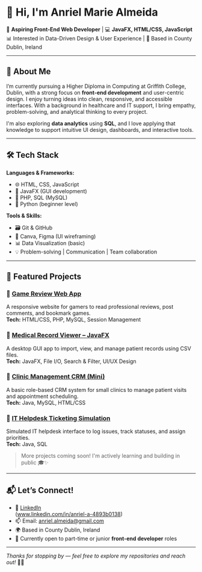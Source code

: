 # 👋 Hi, I'm Anriel Marie Almeida

🎨 **Aspiring Front-End Web Developer** | 💻 **JavaFX, HTML/CSS, JavaScript**  
📊 Interested in Data-Driven Design & User Experience | 📍 Based in County Dublin, Ireland  

---

## 🚀 About Me

I’m currently pursuing a Higher Diploma in Computing at Griffith College, Dublin, with a strong focus on **front-end development** and user-centric design. I enjoy turning ideas into clean, responsive, and accessible interfaces. With a background in healthcare and IT support, I bring empathy, problem-solving, and analytical thinking to every project.

I'm also exploring **data analytics** using **SQL**, and I love applying that knowledge to support intuitive UI design, dashboards, and interactive tools.

---

## 🛠 Tech Stack

**Languages & Frameworks:**  
- 🌐 HTML, CSS, JavaScript  
- 🎯 JavaFX (GUI development)  
- 🐘 PHP, SQL (MySQL)  
- 🐍 Python (beginner level)

**Tools & Skills:**  
- 🗃 Git & GitHub  
- 🎨 Canva, Figma (UI wireframing)  
- 📊 Data Visualization (basic)  
- 💡 Problem-solving | Communication | Team collaboration

---

## 📂 Featured Projects

### 🔹 [Game Review Web App](#)
A responsive website for gamers to read professional reviews, post comments, and bookmark games.  
**Tech:** HTML/CSS, PHP, MySQL, Session Management  

### 🔹 [Medical Record Viewer – JavaFX](#)
A desktop GUI app to import, view, and manage patient records using CSV files.  
**Tech:** JavaFX, File I/O, Search & Filter, UI/UX Design  

### 🔹 [Clinic Management CRM (Mini)](#)
A basic role-based CRM system for small clinics to manage patient visits and appointment scheduling.  
**Tech:** Java, MySQL, HTML/CSS  

### 🔹 [IT Helpdesk Ticketing Simulation](#)
Simulated IT helpdesk interface to log issues, track statuses, and assign priorities.  
**Tech:** Java, SQL  

> More projects coming soon! I'm actively learning and building in public 🎓✨

---

## 📬 Let’s Connect!

- 💼 [LinkedIn](linkedin.com/in/anriel-a-4893b0138)  
(www.linkedin.com/in/anriel-a-4893b0138)
- 📫 Email: anriel.almeida@gmail.com  
- 🌍 Based in County Dublin, Ireland  
- 🌱 Currently open to part-time or junior **front-end developer** roles

---

*Thanks for stopping by — feel free to explore my repositories and reach out!* 👩‍💻
